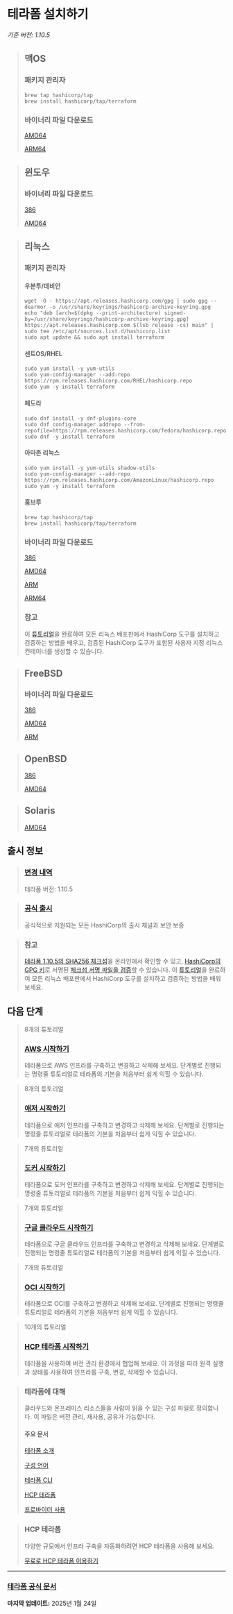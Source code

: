 # 테라폼 설치하기

_기준 버전: 1.10.5_

> ## 맥OS
> 
> ### 패키지 관리자
> 
> ``` shell
> brew tap hashicorp/tap
> brew install hashicorp/tap/terraform
> ```
> 
> ### 바이너리 파일 다운로드
> [AMD64](https://releases.hashicorp.com/terraform/1.10.5/terraform_1.10.5_darwin_amd64.zip)
>
> [ARM64](https://releases.hashicorp.com/terraform/1.10.5/terraform_1.10.5_darwin_arm64.zip)

> ## 윈도우
>
> ### 바이너리 파일 다운로드
> [386](https://releases.hashicorp.com/terraform/1.10.5/terraform_1.10.5_windows_386.zip)
>
> [AMD64](https://releases.hashicorp.com/terraform/1.10.5/terraform_1.10.5_windows_amd64.zip)

> ## 리눅스
>
> ### 패키지 관리자
>
> #### 우분투/데비안
>
> ``` shell
> wget -O - https://apt.releases.hashicorp.com/gpg | sudo gpg --dearmor -o /usr/share/keyrings/hashicorp-archive-keyring.gpg
> echo "deb [arch=$(dpkg --print-architecture) signed-by=/usr/share/keyrings/hashicorp-archive-keyring.gpg] https://apt.releases.hashicorp.com $(lsb_release -cs) main" | sudo tee /etc/apt/sources.list.d/hashicorp.list
> sudo apt update && sudo apt install terraform
> ```
>
> #### 센트OS/RHEL
> ``` shell
> sudo yum install -y yum-utils
> sudo yum-config-manager --add-repo https://rpm.releases.hashicorp.com/RHEL/hashicorp.repo
> sudo yum -y install terraform
> ```
> 
> #### 페도라
> ``` shell
> sudo dnf install -y dnf-plugins-core
> sudo dnf config-manager addrepo --from-repofile=https://rpm.releases.hashicorp.com/fedora/hashicorp.repo
> sudo dnf -y install terraform
> ```
>
> #### 아마존 리눅스
> ``` shell
> sudo yum install -y yum-utils shadow-utils
> sudo yum-config-manager --add-repo https://rpm.releases.hashicorp.com/AmazonLinux/hashicorp.repo
> sudo yum -y install terraform
> ```
>
> #### 홈브루
> ``` shell
> brew tap hashicorp/tap
> brew install hashicorp/tap/terraform
> ```
>
> ### 바이너리 파일 다운로드
>
> [386](https://releases.hashicorp.com/terraform/1.10.5/terraform_1.10.5_linux_386.zip)
>
> [AMD64](https://releases.hashicorp.com/terraform/1.10.5/terraform_1.10.5_linux_amd64.zip)
>
> [ARM](https://releases.hashicorp.com/terraform/1.10.5/terraform_1.10.5_linux_arm.zip)
>
> [ARM64](https://releases.hashicorp.com/terraform/1.10.5/terraform_1.10.5_linux_arm64.zip)
>
> ### 참고
>
> <!-- TODO Link the document below after translating it -->
> 이 [튜토리얼](https://developer.hashicorp.com/well-architected-framework/operational-excellence/verify-hashicorp-binary)을 완료하여 모든 리눅스 배포판에서 HashiCorp 도구를 설치하고 검증하는 방법을 배우고, 검증된 HashiCorp 도구가 포함된 사용자 지정 리눅스 컨테이너를 생성할 수 있습니다.

> ## FreeBSD
>
> ### 바이너리 파일 다운로드
>
> [386](https://releases.hashicorp.com/terraform/1.10.5/terraform_1.10.5_freebsd_386.zip)
>
> [AMD64](https://releases.hashicorp.com/terraform/1.10.5/terraform_1.10.5_freebsd_amd64.zip)
>
> [ARM](https://releases.hashicorp.com/terraform/1.10.5/terraform_1.10.5_freebsd_arm.zip)

> ## OpenBSD
>
> [386](https://releases.hashicorp.com/terraform/1.10.5/terraform_1.10.5_openbsd_386.zip)
>
> [AMD64](https://releases.hashicorp.com/terraform/1.10.5/terraform_1.10.5_openbsd_amd64.zip)

> ## Solaris
>
> [AMD64](https://releases.hashicorp.com/terraform/1.10.5/terraform_1.10.5_solaris_amd64.zip)

## 출시 정보

> ### [변경 내역](https://github.com/hashicorp/terraform/releases/tag/v1.10.5)
>
> 테라폼 버전: 1.10.5

> ### [공식 출시](https://www.hashicorp.com/official-release-channels)
>
> 공식적으로 지원되는 모든 HashiCorp의 출시 채널과 보안 보증

> ### 참고
>
> <!-- TODO Link the tutorial document after translating it -->
> [테라폼 1.10.5의 SHA256 체크섬](https://releases.hashicorp.com/terraform/1.10.5/terraform_1.10.5_SHA256SUMS)을 온라인에서 확인할 수 있고, [HashiCorp의 GPG 키](https://www.hashicorp.com/security)로 서명된 [체크섬 서명 파일을 검증](https://releases.hashicorp.com/terraform/1.10.5/terraform_1.10.5_SHA256SUMS.sig)할 수 있습니다. 이 [튜토리얼](https://developer.hashicorp.com/well-architected-framework/operational-excellence/verify-hashicorp-binary)을 완료하여 모든 리눅스 배포판에서 HashiCorp 도구를 설치하고 검증하는 방법을 배워 보세요.

## 다음 단계

> 8개의 튜토리얼
>
> <!-- TODO Link the document below after translating it -->
> ### [AWS 시작하기](https://developer.hashicorp.com/terraform/tutorials/aws-get-started)
>
> 테라폼으로 AWS 인프라를 구축하고 변경하고 삭제해 보세요. 단계별로 진행되는 명령줄 튜토리얼로 테라폼의 기본을 처음부터 쉽게 익힐 수 있습니다.

> 8개의 튜토리얼
>
> <!-- TODO Link the document below after translating it -->
> ### [애저 시작하기](https://developer.hashicorp.com/terraform/tutorials/azure-get-started)
>
> 테라폼으로 애저 인프라를 구축하고 변경하고 삭제해 보세요. 단계별로 진행되는 명령줄 튜토리얼로 테라폼의 기본을 처음부터 쉽게 익힐 수 있습니다.

> 7개의 튜토리얼
>
> <!-- TODO Link the document below after translating it -->
> ### [도커 시작하기](https://developer.hashicorp.com/terraform/tutorials/docker-get-started)
>
> 테라폼으로 도커 인프라를 구축하고 변경하고 삭제해 보세요. 단계별로 진행되는 명령줄 튜토리얼로 테라폼의 기본을 처음부터 쉽게 익힐 수 있습니다.

> 7개의 튜토리얼
>
> <!-- TODO Link the document below after translating it -->
> ### [구글 클라우드 시작하기](https://developer.hashicorp.com/terraform/tutorials/gcp-get-started)
>
> 테라폼으로 구글 클라우드 인프라를 구축하고 변경하고 삭제해 보세요. 단계별로 진행되는 명령줄 튜토리얼로 테라폼의 기본을 처음부터 쉽게 익힐 수 있습니다.

> 7개의 튜토리얼
>
> <!-- TODO Link the document below after translating it -->
> ### [OCI 시작하기](https://developer.hashicorp.com/terraform/tutorials/oci-get-started)
>
> 테라폼으로 OCI를 구축하고 변경하고 삭제해 보세요. 단계별로 진행되는 명령줄 튜토리얼로 테라폼의 기본을 처음부터 쉽게 익힐 수 있습니다.

> 10개의 튜토리얼
>
> <!-- TODO Link the document below after translating it -->
> ### [HCP 테라폼 시작하기](https://developer.hashicorp.com/terraform/tutorials/cloud-get-started)
>
> 테라폼을 사용하여 버전 관리 환경에서 협업해 보세요. 이 과정을 따라 원격 실행과 상태를 사용하여 인프라를 구축, 변경, 삭제할 수 있습니다.

> ### 테라폼에 대해
>
> 클라우드와 온프레미스 리소스들을 사람이 읽을 수 있는 구성 파일로 정의합니다. 이 파일은 버전 관리, 재사용, 공유가 가능합니다.
>
> #### 주요 문서
>
> <!-- TODO Link the document below after translating it -->
> [테라폼 소개](https://developer.hashicorp.com/terraform/intro)
>
> <!-- TODO Link the document below after translating it -->
> [구성 언어](https://developer.hashicorp.com/terraform/language)
>
> <!-- TODO Link the document below after translating it -->
> [테라폼 CLI](https://developer.hashicorp.com/terraform/cli/commands)
>
> <!-- TODO Link the document below after translating it -->
> [HCP 테라폼](https://developer.hashicorp.com/terraform/cloud-docs)
>
> <!-- TODO Link the document below after translating it -->
> [프로바이더 사용](https://developer.hashicorp.com/terraform/language/providers)

> ### HCP 테라폼
>
> 다양한 규모에서 인프라 구축을 자동화하려면 HCP 테라폼을 사용해 보세요.
> 
> [무료로 HCP 테라폼 이용하기](https://app.terraform.io/public/signup/account?product_intent=terraform&utm_source=WEBSITE&utm_medium=WEB_IO&utm_offer=ARTICLE_PAGE&utm_content=DOCS)

---

### [테라폼 공식 문서](https://developer.hashicorp.com/terraform/install)

**마지막 업데이트:** 2025년 1월 24일